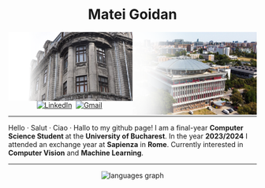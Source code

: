 <h1 align="center">Matei Goidan</h1>

<img align="right" src="UPB.png" width="50%">
<img align="right" src="FMI.png" width="50%">

###

<div align="center">
  <a href="https://www.linkedin.com/in/matei-constantin-goidan-b8a0a3269/"><img src="https://img.shields.io/badge/linkedin-%230077B5.svg?&style=for-the-badge&logo=linkedin&logoColor=white" alt="LinkedIn" /></a>&nbsp;
  <a href="mailto:goidan.mateiconstantin@gmail.com"><img src="https://img.shields.io/badge/gmail-%23D14836.svg?&style=for-the-badge&logo=gmail&logoColor=white" alt="Gmail"/></a>&nbsp;
</div>

---

<div>
  Hello · Salut · Ciao · Hallo to my github page! I am a final-year <b> Computer Science Student </b> at the <b> University of Bucharest</b>. In the year <b>2023/2024</b> I attended an exchange year at <B>Sapienza</B> in <b>Rome</b>. Currently interested in <b>Computer Vision</b> and <b>Machine Learning</b>.
</div>

---

<div align="center">
  <img src="https://github-readme-stats.vercel.app/api/top-langs?username=MateiGoidan&locale=en&hide_title=false&layout=compact&card_width=320&langs_count=6&theme=nord&hide_border=false" height="160" alt="languages graph"  />
</div>
